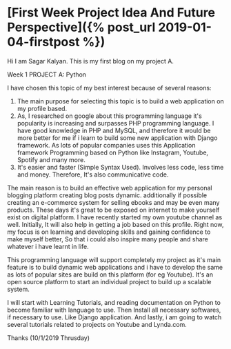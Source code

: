 # [First Week Project Idea And Future Perspective]({% post_url 2019-01-04-firstpost %})
Hi I am Sagar Kalyan.
This is my first blog on my project A.

Week 1 PROJECT A: Python

I have chosen this topic of my best interest because of several reasons:
1. The main purpose for selecting this topic is to build a web application on my profile based.
2. As, I researched on google about this programming language it's popularity is increasing and surpasses PHP programming language.
I have good knowledge in PHP and MySQL, and therefore it would be more better for me if i learn to build some new application with Django framework. As lots of popular companies uses this Application framework Programming based on Python like Instagram, Youtube, Spotify and many more.
3. It's easier and faster (Simple Syntax Used). Involves less code, less time and money. Therefore, It's also communicative code.

The main reason is to build an effective web application for my personal blogging platform creating blog posts dynamic. additionally if possible creating an e-commerce system for selling ebooks and may be even many products. These days it's great to be exposed on internet to make yourself exist on digital platform.
I have recently started my own youtube channel as well. Initially, It will also help in getting a job based on this profile. Right now, my focus is on learning and developing skills and gaining confidence to make myself better, So that i could also inspire many people and share whatever i have learnt in life.

This programming language will support completely my project as it's main feature is to build dynamic web applications and i have to develop the same as lots of popular sites are build on this platform (for eg Youtube). It's an open source platform to start an individual project to build up a scalable system.

I will start with Learning Tutorials, and reading documentation on Python to become familiar with language to use.
Then Install all necessary softwares, if necessary to use. Like Django application.
And lastly, i am going to watch several tutorials related to projects on Youtube and Lynda.com.

Thanks
(10/1/2019 Thrusday)
